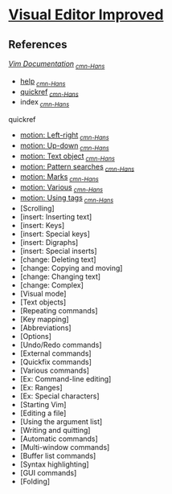 # [Visual Editor Improved](http://vim.org/)

## References

[*Vim Documentation*](http://vimdoc.sourceforge.net)<sub> [*cmn-Hans*](http://vimcdoc.sourceforge.net)</sub>
+ [help](http://vimdoc.sourceforge.net/htmldoc/help.html)<sub> [*cmn-Hans*](http://vimcdoc.sourceforge.net/doc/help.html)</sub>
+ [quickref](http://vimdoc.sourceforge.net/htmldoc/quickref.html)<sub> [*cmn-Hans*](http://vimcdoc.sourceforge.net/doc/quickref.html)</sub>
+ index<sub> [*cmn-Hans*](http://vimcdoc.sourceforge.net/doc/index.html)</sub>

quickref
+ [motion: Left-right](http://vimdoc.sourceforge.net/htmldoc/quickref.html#Q_lr)<sub> [*cmn-Hans*](http://vimcdoc.sourceforge.net/doc/quickref.html#Q_lr)</sub>
+ [motion: Up-down](http://vimdoc.sourceforge.net/htmldoc/quickref.html#Q_ud)<sub> [*cmn-Hans*](http://vimcdoc.sourceforge.net/doc/quickref.html#Q_ud)</sub>
+ [motion: Text object](http://vimdoc.sourceforge.net/htmldoc/quickref.html#Q_tm)<sub> [*cmn-Hans*](http://vimcdoc.sourceforge.net/doc/quickref.html#Q_tm)</sub>
+ [motion: Pattern searches](http://vimdoc.sourceforge.net/htmldoc/quickref.html#Q_pa)<sub> [*cmn-Hans*](http://vimcdoc.sourceforge.net/doc/quickref.html#Q_pa)</sub>
+ [motion: Marks](http://vimdoc.sourceforge.net/htmldoc/quickref.html#Q_ma)<sub> [*cmn-Hans*](http://vimcdoc.sourceforge.net/doc/quickref.html#Q_ma)</sub>
+ [motion: Various](http://vimdoc.sourceforge.net/htmldoc/quickref.html#Q_vm)<sub> [*cmn-Hans*](http://vimcdoc.sourceforge.net/doc/quickref.html#Q_vm)</sub>
+ [motion: Using tags](http://vimdoc.sourceforge.net/htmldoc/quickref.html#Q_ta)<sub> [*cmn-Hans*](http://vimcdoc.sourceforge.net/doc/quickref.html#Q_ta)</sub>
+ [Scrolling]
+ [insert: Inserting text]
+ [insert: Keys]
+ [insert: Special keys]
+ [insert: Digraphs]
+ [insert: Special inserts]
+ [change: Deleting text]
+ [change: Copying and moving]
+ [change: Changing text]
+ [change: Complex]
+ [Visual mode]
+ [Text objects]
+ [Repeating commands]
+ [Key mapping]
+ [Abbreviations]
+ [Options]
+ [Undo/Redo commands]
+ [External commands]
+ [Quickfix commands]
+ [Various commands]
+ [Ex: Command-line editing]
+ [Ex: Ranges]
+ [Ex: Special characters]
+ [Starting Vim]
+ [Editing a file]
+ [Using the argument list]
+ [Writing and quitting]
+ [Automatic commands]
+ [Multi-window commands]
+ [Buffer list commands]
+ [Syntax highlighting]
+ [GUI commands]
+ [Folding]
